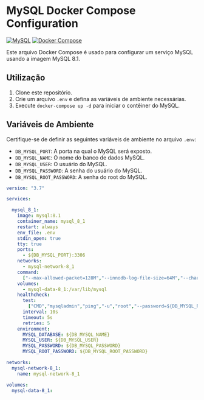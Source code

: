 # MySQL Docker Compose Configuration

[![MySQL](https://img.shields.io/badge/MySQL-8.1-blue)](https://hub.docker.com/_/mysql)
[![Docker Compose](https://img.shields.io/badge/Docker%20Compose-3.7-brightgreen)](https://docs.docker.com/compose/compose-file/)

Este arquivo Docker Compose é usado para configurar um serviço MySQL usando a imagem MySQL 8.1.

## Utilização

1. Clone este repositório.
2. Crie um arquivo `.env` e defina as variáveis de ambiente necessárias.
3. Execute `docker-compose up -d` para iniciar o contêiner do MySQL.

## Variáveis de Ambiente

Certifique-se de definir as seguintes variáveis de ambiente no arquivo `.env`:

- `DB_MYSQL_PORT`: A porta na qual o MySQL será exposto.
- `DB_MYSQL_NAME`: O nome do banco de dados MySQL.
- `DB_MYSQL_USER`: O usuário do MySQL.
- `DB_MYSQL_PASSWORD`: A senha do usuário do MySQL.
- `DB_MYSQL_ROOT_PASSWORD`: A senha do root do MySQL.

```yaml
version: "3.7"

services:

  mysql_8_1:
    image: mysql:8.1
    container_name: mysql_8_1
    restart: always
    env_file: .env
    stdin_open: true
    tty: true
    ports:
      - ${DB_MYSQL_PORT}:3306
    networks:
      - mysql-network-8_1
    command:
      ["--max-allowed-packet=128M","--innodb-log-file-size=64M","--character-set-server=utf8mb4","--collation-server=utf8mb4_unicode_ci"]
    volumes:
      - mysql-data-8_1:/var/lib/mysql
    healthcheck:
      test:
        ["CMD","mysqladmin","ping","-u","root","--password=${DB_MYSQL_ROOT_PASSWORD}"]
      interval: 10s
      timeout: 5s
      retries: 5
    environment:
      MYSQL_DATABASE: ${DB_MYSQL_NAME}
      MYSQL_USER: ${DB_MYSQL_USER}
      MYSQL_PASSWORD: ${DB_MYSQL_PASSWORD}
      MYSQL_ROOT_PASSWORD: ${DB_MYSQL_ROOT_PASSWORD}

networks:
  mysql-network-8_1:
    name: mysql-network-8_1

volumes:
  mysql-data-8_1:
